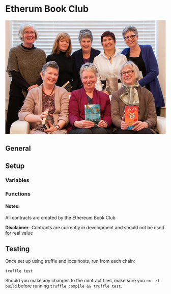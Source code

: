 # Etherum Book Club

![Bridge](./public/book-club.jpg)

## General

## Setup 

### Variables



### Functions

#### Notes:

All contracts are created by the Ethereum Book Club

**Disclaimer-** Contracts are currently in development and should not be used for real value

## Testing
Once set up using truffle and localhosts, run from each chain:

```
truffle test
```

Should you make any changes to the contract files, make sure you `rm -rf build` before running `truffle compile && truffle test`.